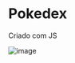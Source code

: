 # Pokedex
Criado com JS 

![image](https://user-images.githubusercontent.com/31543087/230725385-c1cc83dd-2faf-444a-b2b6-1b519be799f5.png)
